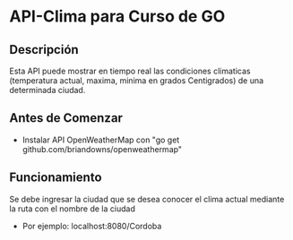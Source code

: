 # API-Clima para Curso de GO
## Descripción
Esta API puede mostrar en tiempo real las condiciones climaticas (temperatura actual, maxima, minima en grados Centigrados) de una determinada ciudad.
## Antes de Comenzar
- Instalar API OpenWeatherMap con "go get github.com/briandowns/openweathermap"

## Funcionamiento
Se debe ingresar la ciudad que se desea conocer el clima actual mediante la ruta con el nombre de la ciudad
- Por ejemplo: localhost:8080/Cordoba
